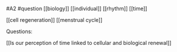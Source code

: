 #A2 #question 
[[biology]] [[individual]] [[rhythm]] [[time]]

[[cell regeneration]]
[[menstrual cycle]]

Questions:

[[Is our perception of time linked to cellular and biological renewal]]